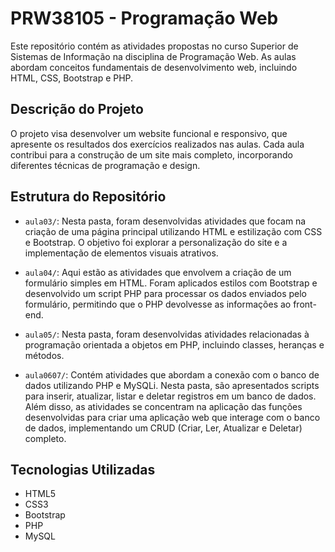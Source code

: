 # PRW38105 - Programação Web

Este repositório contém as atividades propostas no curso Superior de Sistemas de Informação na disciplina de Programação Web. As aulas abordam conceitos fundamentais de desenvolvimento web, incluindo HTML, CSS, Bootstrap e PHP.

## Descrição do Projeto

O projeto visa desenvolver um website funcional e responsivo, que apresente os resultados dos exercícios realizados nas aulas. Cada aula contribui para a construção de um site mais completo, incorporando diferentes técnicas de programação e design.

## Estrutura do Repositório

- `aula03/`: Nesta pasta, foram desenvolvidas atividades que focam na criação de uma página principal utilizando HTML e estilização com CSS e Bootstrap. O objetivo foi explorar a personalização do site e a implementação de elementos visuais atrativos.

- `aula04/`: Aqui estão as atividades que envolvem a criação de um formulário simples em HTML. Foram aplicados estilos com Bootstrap e desenvolvido um script PHP para processar os dados enviados pelo formulário, permitindo que o PHP devolvesse as informações ao front-end.

- `aula05/`: Nesta pasta, foram desenvolvidas atividades relacionadas à programação orientada a objetos em PHP, incluindo classes, heranças e métodos.

- `aula0607/`: Contém atividades que abordam a conexão com o banco de dados utilizando PHP e MySQLi. Nesta pasta, são apresentados scripts para inserir, atualizar, listar e deletar registros em um banco de dados. Além disso, as atividades se concentram na aplicação das funções desenvolvidas para criar uma aplicação web que interage com o banco de dados, implementando um CRUD (Criar, Ler, Atualizar e Deletar) completo.

## Tecnologias Utilizadas

- HTML5
- CSS3
- Bootstrap
- PHP
- MySQL